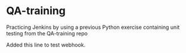 # QA-training
Practicing Jenkins by using a previous Python exercise containing unit testing from the QA-training repo

Added this line to test webhook.
